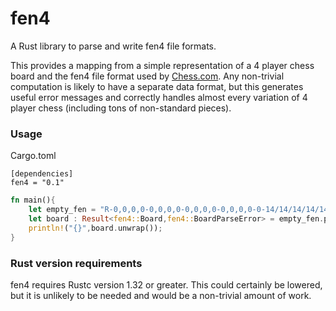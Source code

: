 fen4
====

A Rust library to parse and write fen4 file formats. 

This provides a mapping from a simple representation of a 4 player chess board
and the fen4 file format used by
[Chess.com](https://www.chess.com/4-player-chess). Any non-trivial computation
is likely to have a separate data format, but this generates useful error messages
and correctly handles almost every variation of 4 player chess (including tons of
non-standard pieces).

### Usage

Cargo.toml
```
[dependencies]
fen4 = "0.1"
```

```rust
fn main(){
    let empty_fen = "R-0,0,0,0-0,0,0,0-0,0,0,0-0,0,0,0-0-14/14/14/14/14/14/14/14/14/14/14/14/14/14";
    let board : Result<fen4::Board,fen4::BoardParseError> = empty_fen.parse();
    println!("{}",board.unwrap());
}
```
### Rust version requirements

fen4 requires Rustc version 1.32 or greater. This could certainly be lowered,
but it is unlikely to be needed and would be a non-trivial amount of work.
